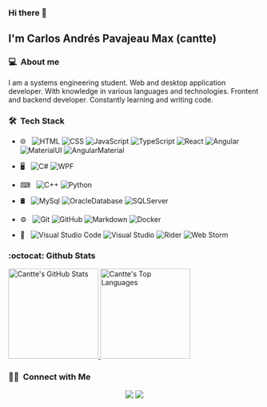### Hi there 👋

<h2>I'm Carlos Andrés Pavajeau Max (cantte)</h2>

<h3> 💻 &nbsp;About me </h3>
I am a systems engineering student. Web and desktop application developer. With knowledge in various languages and technologies. Frontent and backend developer. Constantly learning and writing code.

<h3> 🛠 &nbsp;Tech Stack</h3>

- 🌐 &nbsp; 
  ![HTML](https://img.shields.io/badge/-HTML-333333?style=flat&logo=HTML5)
  ![CSS](https://img.shields.io/badge/-CSS-333333?style=flat&logo=CSS3&logoColor=1572B6)
  ![JavaScript](https://img.shields.io/badge/-JavaScript-333333?style=flat&logo=javascript)
  ![TypeScript](https://img.shields.io/badge/-TypeScript-333333?style=flat&logo=typescript)
  ![React](https://img.shields.io/badge/-React-333333?style=flat&logo=react)
  ![Angular](https://img.shields.io/badge/-Angular-333333?style=flat&logo=angular)
  ![MaterialUI](https://img.shields.io/badge/-MaterialUI-333333?style=flat&logo=MaterialUI)
  ![AngularMaterial](https://img.shields.io/badge/-AngularMaterial-333333?style=flat&logo=MaterialDesign)

- 🖥 &nbsp;
  ![C#](https://img.shields.io/badge/-CSharp-333333?style=flat&logo=csharp)
  ![WPF](https://img.shields.io/badge/-WPF-333333?style=flat&logo=wpf)
  
- ⌨ &nbsp;
  ![C++](https://img.shields.io/badge/-C%2B%2B-333333?style=flat&logo=cplusplus)
  ![Python](https://img.shields.io/badge/-Python-333333?style=flat&logo=python)
  
- 🛢 &nbsp;
  ![MySql](https://img.shields.io/badge/-MySql-333333?style=flat&logo=mysql)
  ![OracleDatabase](https://img.shields.io/badge/-Oracle%2018c-333333?style=flat&logo=oracle)
  ![SQLServer](https://img.shields.io/badge/-Microsoft%20Sql%20Server-333333?style=flat&logo=microsoftsqlserver)

- ⚙️ &nbsp;
  ![Git](https://img.shields.io/badge/-Git-333333?style=flat&logo=git)
  ![GitHub](https://img.shields.io/badge/-GitHub-333333?style=flat&logo=github)
  ![Markdown](https://img.shields.io/badge/-Markdown-333333?style=flat&logo=markdown)
  ![Docker](https://img.shields.io/badge/-Docker-333333?style=flat&logo=docker)
  
- 🔧 &nbsp;
  ![Visual Studio Code](https://img.shields.io/badge/-Visual%20Studio%20Code-333333?style=flat&logo=visual-studio-code&logoColor=007ACC)
  ![Visual Studio](https://img.shields.io/badge/-Visual%20Studio-333333?style=flat&logo=visual-studio)
  ![Rider](https://img.shields.io/badge/-Rider-333333?style=flat&logo=rider)
  ![Web Storm](https://img.shields.io/badge/-Web%20Storm-333333?style=flat&logo=webstorm)

### :octocat: Github Stats
<a href="https://github.com/cantte">
  <img alt="Cantte's GitHub Stats" height="180em" src="https://github-readme-stats.vercel.app/api?username=cantte&show_icons=true&hide_border=true&count_private=true&include_all_commits=true&theme=dark" />
  <img alt="Cantte's Top Languages" height="180em" src="https://github-readme-stats.vercel.app/api/top-langs/?username=cantte&layout=compact&hide_border=true&theme=dark"/>
</a>

<h3> 🤝🏻 &nbsp;Connect with Me </h3>

<p align="center">
<a href="https://www.linkedin.com/in/carlos-pavajeau/"><img src="https://img.shields.io/badge/-Carlos%20Pavajeau-0077B5?style=flat-square&logo=Linkedin&logoColor=white"/></a>
<a href="mailto:cantte098@gmail.com"><img src="https://img.shields.io/badge/-cantte098@gmail.com-D14836?style=flat-square&logo=Gmail&logoColor=white"/></a>
